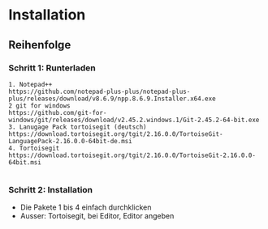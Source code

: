 # Installation

## Reihenfolge 

### Schritt 1: Runterladen

```
1. Notepad++
https://github.com/notepad-plus-plus/notepad-plus-plus/releases/download/v8.6.9/npp.8.6.9.Installer.x64.exe
2 git for windows 
https://github.com/git-for-windows/git/releases/download/v2.45.2.windows.1/Git-2.45.2-64-bit.exe
3. Lanugage Pack tortoisegit (deutsch)
https://download.tortoisegit.org/tgit/2.16.0.0/TortoiseGit-LanguagePack-2.16.0.0-64bit-de.msi
4. Tortoisegit 
https://download.tortoisegit.org/tgit/2.16.0.0/TortoiseGit-2.16.0.0-64bit.msi


```

### Schritt 2: Installation 

  * Die Pakete 1 bis 4 einfach durchklicken
  * Ausser: Tortoisegit, bei Editor, Editor angeben 
